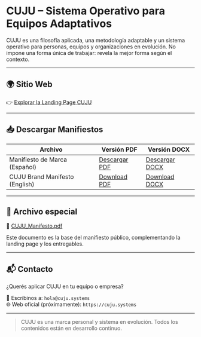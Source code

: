 # CUJU – Sistema Operativo para Equipos Adaptativos

CUJU es una filosofía aplicada, una metodología adaptable y un sistema operativo para personas, equipos y organizaciones en evolución. No impone una forma única de trabajar: revela la mejor forma según el contexto.

---

## 🌍 Sitio Web

👉 [Explorar la Landing Page CUJU](https://luke7606.github.io/CUJU/)

---

## 📥 Descargar Manifiestos

| Archivo | Versión PDF | Versión DOCX |
|--------|-------------|--------------|
| Manifiesto de Marca (Español) | [Descargar PDF](./MANIFIESTO%20DE%20MARCA%20CUJU.pdf) | [Descargar DOCX](./MANIFIESTO%20DE%20MARCA%20CUJU.docx) |
| CUJU Brand Manifesto (English) | [Download PDF](./CUJU%20BRAND%20MANIFESTO.pdf) | [Download DOCX](./CUJU%20BRAND%20MANIFESTO.docx) |

---

## 📎 Archivo especial

🧠 [CUJU_Manifesto.pdf](./CUJU_Manifesto.pdf)

Este documento es la base del manifiesto público, complementando la landing page y los entregables.

---

## 📬 Contacto

¿Querés aplicar CUJU en tu equipo o empresa?

📩 Escribinos a: `hola@cuju.systems`  
🌐 Web oficial (próximamente): `https://cuju.systems`

---

> CUJU es una marca personal y sistema en evolución. Todos los contenidos están en desarrollo continuo.
